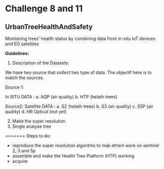 # Challenge 8 and 11
## UrbanTreeHealthAndSafety
Monitoring trees' health status by combining data from in-situ IoT devices and EO satellites


**Guidelines:**

1. Description of the Datasets:
   
We have two source that collect two type of data. The objectif here is to match the sources.

Source 1:

In SITU DATA :
   a. AQP (air quality)
   b. HTP (helath trees)
   
Source2:
Satellite DATA :
  a. S2 (helath trees)
  b. S3 (air quality)
  c. S5P (air quality)
  d. HR Optical (not yet)

2. Make the super resolution
3. Single analyse tree

=======
Steps to do:
- reproduce the super resolution algoritms to mak ethem work on sentinel 2, 3 and 5p
- assemble and make the Health Tree Platform (HTP) working
- acquire 

